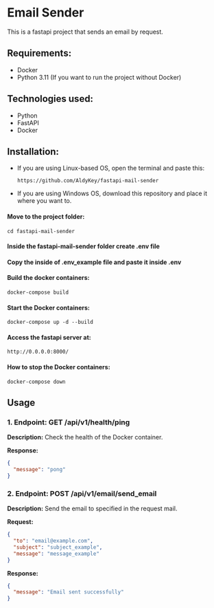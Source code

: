 # Email Sender

This is a fastapi project that sends an email by request.

## Requirements: ##
- Docker
- Python 3.11 (If you want to run the project without Docker)

## Technologies used: ##
- Python
- FastAPI
- Docker

## Installation: ##
- If you are using Linux-based OS, open the terminal and paste this:

  ```
  https://github.com/AldyKey/fastapi-mail-sender
  ```
- If you are using Windows OS, download this repository and place it where you want to.
  
#### Move to the project folder: ####

  ```
  cd fastapi-mail-sender
  ```
#### Inside the fastapi-mail-sender folder create .env file ####

#### Copy the inside of .env_example file and paste it inside .env ####

#### Build the docker containers: ####

  ```
  docker-compose build
  ```
#### Start the Docker containers: ####

  ```
  docker-compose up -d --build 
  ```
#### Access the fastapi server at: ####

  ```
  http://0.0.0.0:8000/
  ```
#### How to stop the Docker containers: ####

  ```
  docker-compose down
  ```

## Usage

### 1. Endpoint: GET /api/v1/health/ping

**Description:** Check the health of the Docker container.

**Response:**

```json
{
  "message": "pong"
}
```

### 2. Endpoint: POST /api/v1/email/send_email

**Description:** Send the email to specified in the request mail.

**Request:**

```json
{
  "to": "email@example.com",
  "subject": "subject_example",
  "message": "message_example"
}
```

**Response:**

```json
{
  "message": "Email sent successfully"
}
```

